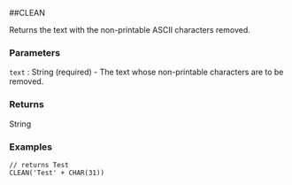 ##CLEAN

Returns the text with the non-printable ASCII characters removed.

### Parameters
`text` : String (required) - The text whose non-printable characters are to be removed.

### Returns
String

### Examples
```
// returns Test
CLEAN('Test' + CHAR(31))
```